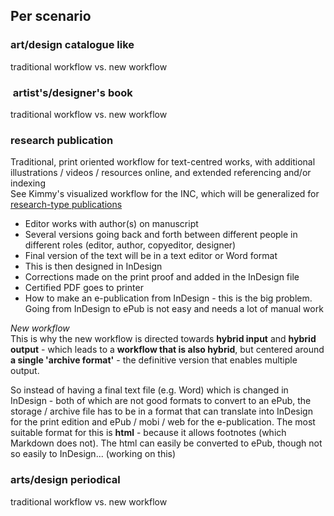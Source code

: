 ## Per scenario


### art/design catalogue like

traditional workflow vs. new workflow

###  artist's/designer's book

traditional workflow vs. new workflow

### research publication

Traditional, print oriented workflow for text-centred works, with additional illustrations / videos / resources online, and extended referencing and/or indexing  
See Kimmy's visualized workflow for the INC, which will be generalized for [research-type publications](researchlikepub.html)

* Editor works with author(s) on manuscript  
* Several versions going back and forth between different people in different roles (editor, author, copyeditor, designer)  
* Final version of the text will be in a text editor or Word format  
* This is then designed in InDesign  
* Corrections made on the print proof and added in the InDesign file  
* Certified PDF goes to printer  
* How to make an e-publication from InDesign - this is the big problem. Going from InDesign to ePub is not easy and needs a lot of manual work

*New workflow*  
This is why the new workflow is directed towards **hybrid input** and **hybrid output** - which leads to a **workflow that is also hybrid**, but centered around **a single 'archive format'** - the definitive version that enables multiple output. 

So instead of having a final text file (e.g. Word) which is changed in InDesign - both of which are not good formats to convert to an ePub, the storage / archive file has to be in a format that can translate into InDesign for the print edition and ePub / mobi / web for the e-publication. The most suitable format for this is **html** - because it allows footnotes (which Markdown does not). The html can easily be converted to ePub, though not so easily to InDesign... (working on this)

### arts/design periodical

traditional workflow vs. new workflow
